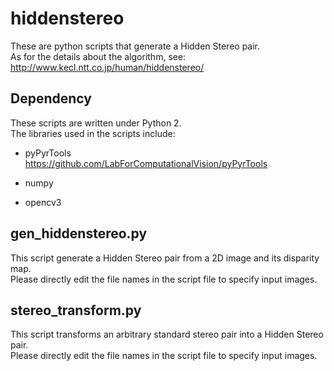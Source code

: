 # hiddenstereo

These are python scripts that generate a Hidden Stereo pair.  
As for the details about the algorithm, see:  
<http://www.kecl.ntt.co.jp/human/hiddenstereo/>

## Dependency  

These scripts are written under Python 2.  
The libraries used in the scripts include:

* pyPyrTools  
<https://github.com/LabForComputationalVision/pyPyrTools>

* numpy

* opencv3

## gen_hiddenstereo.py  

This script generate a Hidden Stereo pair from a 2D image and its disparity map.  
Please directly edit the file names in the script file to specify input images.  

## stereo_transform.py  

This script transforms an arbitrary standard stereo pair into a Hidden Stereo pair.  
Please directly edit the file names in the script file to specify input images.

